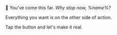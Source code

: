 🚀 You\'ve come this far\. *Why stop now\, %name%\?*

Everything you want is on the other side of action\. 

Tap the button and let\'s make it real\.